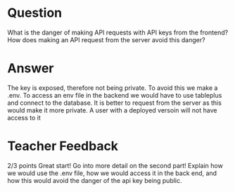 # Question

What is the danger of making API requests with API keys from the frontend? How does making an API request from the server avoid this danger?

# Answer
The key is exposed, therefore not being private. To avoid this we make a .env. To access an env file in the backend we would have to use tableplus and connect to the database. It is better to request from the server as this would make it more private. A user with a deployed versoin will not have access to it
# Teacher Feedback

2/3 points
Great start! Go into more detail on the second part! Explain how we would use the .env file, how we would access it in the back end, and how this would avoid the danger of the api key being public.